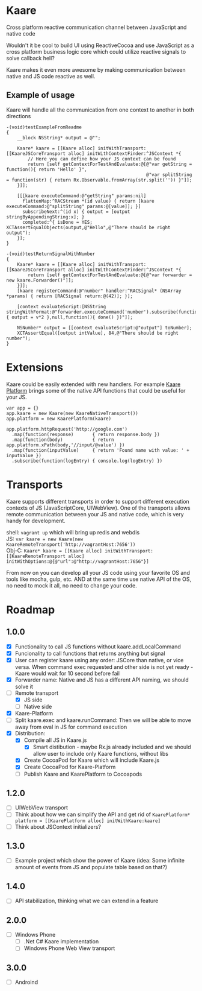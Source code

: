 # Kaare
Cross platform reactive communication channel between JavaScript and native code

Wouldn't it be cool to build UI using ReactiveCocoa and use JavaScript as a cross platform business logic core which could utilize reactive signals to solve callback hell? 

Kaare makes it even more awesome by making communication between native and JS code reactive as well.

## Example of usage
Kaare will handle all the communication from one context to another in both directions

```
-(void)testExampleFromReadme
{
    __block NSString* output = @"";
    
    Kaare* kaare = [[Kaare alloc] initWithTransport:[[KaareJSCoreTransport alloc] initWithContextFinder:^JSContext *{
        // Here you can define how your JS context can be found
        return [self getContextForTestAndEvaluate:@[@"var getString = function(){ return 'Hello' }",
                                                    @"var splitString = function(str) { return Rx.Observable.fromArray(str.split('')) }"]];
    }]];
    
    [[[kaare executeCommand:@"getString" params:nil]
      flattenMap:^RACStream *(id value) { return [kaare executeCommand:@"splitString" params:@[value]]; }]
      subscribeNext:^(id x) { output = [output stringByAppendingString:x]; }
      completed:^{ isDone = YES; XCTAssertEqualObjects(output,@"Hello",@"There should be right output");
    }];
}

-(void)testReturnSignalWithNumber
{
    Kaare* kaare = [[Kaare alloc] initWithTransport:[[KaareJSCoreTransport alloc] initWithContextFinder:^JSContext *{
        return [self getContextForTestAndEvaluate:@[@"var forwarder = new kaare.Forwarder()"]];
    }]];
    [kaare registerCommand:@"number" handler:^RACSignal* (NSArray *params) { return [RACSignal return:@(42)]; }];
    
    [context evaluateScript:[NSString stringWithFormat:@"forwarder.executeCommand('number').subscribe(function(v){ output = v*2 },null,function(){ done() })"]];
    
    NSNumber* output = [[context evaluateScript:@"output"] toNumber];
    XCTAssertEqual([output intValue], 84,@"There should be right number");
}
```

# Extensions
Kaare could be easily extended with new handlers. For example [Kaare Platform](https://github.com/artemyarulin/Kaare-Platform) brings some of the native API functions that could be useful for your JS.

```
var app = {}
app.kaare = new Kaare(new KaareNativeTransport())
app.platform = new KaarePlatform(kaare)

app.platform.httpRequest('http://google.com')
  .map(function(response)       { return response.body })
  .map(function(body)           { return app.platform.xPath(body,'//input/@value') })
  .map(function(inputValue)     { return 'Found name with value: ' + inputValue })
  .subscribe(function(logEntry) { console.log(logEntry) })
```

# Transports
Kaare supports different transports in order to support different execution contexts of JS (JavaScriptCore, UIWebView). One of the transports allows remote communication between your JS and native code, which is very handy for development.

shell: `vagrant up` which will bring up redis and webdis <br>
JS: `var kaare = new Kaare(new KaareRemoteTransport('http://vagrantHost:7656'))` <br>
Obj-C: `Kaare* kaare = [[Kaare alloc] initWithTransport:[[KaareRemoteTransport alloc] initWithOptions:@{@"url":@"http://vagrantHost:7656"}]`

From now on you can develop all your JS code using your favorite OS and tools like mocha, gulp, etc. AND at the same time use native API of the OS, no need to mock it all, no need to change your code.

# Roadmap

## 1.0.0
- [x] Functionality to call JS functions without kaare.addLocalCommand
- [x] Funcionality to call functions that returns anything but signal
- [x] User can register kaare using any order: JSCore than native, or vice versa. When command exec requested and other side is not yet ready - Kaare would wait for 10 second before fail
- [x] Forwarder name: Native and JS has a different API naming, we should solve it
- [ ] Remote transport
  - [x] JS side
  - [ ] Native side
- [x] Kaare-Platform
- [ ] Split kaare.exec and kaare.runCommand: Then we will be able to move away from eval in JS for command execution
- [x] Distribution:
    - [x] Compile all JS in Kaare.js
      - [x] Smart distibution - maybe Rx.js already included and we should allow user to include only Kaare functions, without libs
    - [x] Create CocoaPod for Kaare which will include Kaare.js
    - [x] Create CocoaPod for Kaare-Platform
    - [ ] Publish Kaare and KaarePlatform to Cocoapods

## 1.2.0
- [ ] UIWebView transport
- [ ] Think about how we can simplify the API and get rid of `KaarePlatform* platform = [[KaarePlatform alloc] initWithKaare:kaare]`
- [ ] Think about JSContext initializers?

## 1.3.0
- [ ] Example project which show the power of Kaare (idea: Some infinite amount of events from JS and populate table based on that?)

## 1.4.0
- [ ] API stabilization, thinking what we can extend in a feature

## 2.0.0
- [ ] Windows Phone
  - [ ] .Net C# Kaare implementation
  - [ ] Windows Phone Web View transport

## 3.0.0
- [ ] Androind   